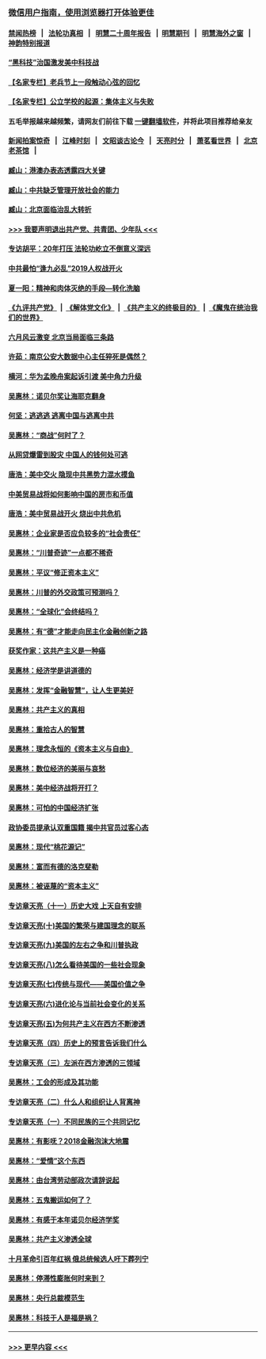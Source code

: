 ### [微信用户指南，使用浏览器打开体验更佳](https://github.com/gfw-breaker/banned-news1/blob/master/indexes/wechat-guide.md?t=0)
#### [禁闻热榜](热点新闻.md?t=0)  &nbsp;&nbsp;|&nbsp;&nbsp; [法轮功真相](https://github.com/gfw-breaker/truth/blob/master/README.md?t=0) &nbsp;&nbsp;|&nbsp;&nbsp; [明慧二十周年报告](https://github.com/gfw-breaker/mh-reports/blob/master/README.md?t=0) &nbsp;&nbsp;|&nbsp;&nbsp;[明慧期刊](https://github.com/gfw-breaker/mh-qikan) &nbsp;&nbsp;|&nbsp;&nbsp; [明慧海外之窗](https://github.com/gfw-breaker/mh-news/blob/master/README.md?t=0) &nbsp;&nbsp;|&nbsp;&nbsp; [神韵特别报道](https://github.com/gfw-breaker/mh-news/blob/master/shenyun.md?t=0)
#### [“黑科技”治国激发美中科技战](../pages/nsc423/n11638056.md?t=02030755) 
#### [【名家专栏】老兵节上一段触动心弦的回忆](../pages/nsc423/n11646016.md?t=02030755) 
#### [【名家专栏】公立学校的起源：集体主义与失败](../pages/nsc423/n11601833.md?t=02030755) 
#### 五毛举报越来越频繁，请网友们前往下载 [一键翻墙软件](https://github.com/gfw-breaker/ssr-accounts)，并将此项目推荐给亲友
#### [新闻拍案惊奇](https://github.com/gfw-breaker/banned-news1/blob/master/pages/link4.md) &nbsp;&nbsp;|&nbsp;&nbsp; [江峰时刻](https://github.com/gfw-breaker/banned-news1/blob/master/pages/link4.md) &nbsp;&nbsp;|&nbsp;&nbsp; [文昭谈古论今](https://github.com/gfw-breaker/banned-news1/blob/master/pages/link4.md) &nbsp;&nbsp;|&nbsp;&nbsp; [天亮时分](https://github.com/gfw-breaker/banned-news1/blob/master/pages/link4.md) &nbsp;&nbsp;|&nbsp;&nbsp; [萧茗看世界](https://github.com/gfw-breaker/banned-news1/blob/master/pages/link4.md) &nbsp;&nbsp;|&nbsp;&nbsp; [北京老茶馆](https://github.com/gfw-breaker/banned-news1/blob/master/pages/link4.md) &nbsp;&nbsp;|&nbsp;&nbsp; 
#### [臧山：港澳办表态透露四大关键](../pages/nsc423/n11421628.md?t=02030755) 
#### [臧山：中共缺乏管理开放社会的能力](../pages/nsc423/n11407457.md?t=02030755) 
#### [臧山：北京面临治乱大转折](../pages/nsc423/n11406895.md?t=02030755) 
#### [>>> 我要声明退出共产党、共青团、少年队 <<<](https://github.com/begood0513/goodnews/blob/master/quit/letter.md) 
#### [专访胡平：20年打压 法轮功屹立不倒意义深远](../pages/nsc423/n11398800.md?t=02030755) 
#### [中共最怕“逢九必乱”2019人权战开火](../pages/nsc423/n11385248.md?t=02030755) 
#### [夏一阳：精神和肉体灭绝的手段—转化洗脑](../pages/nsc423/n11368250.md?t=02030755) 
#### [《九评共产党》](https://github.com/begood0513/9ping.md/blob/master/README.md) &nbsp;|&nbsp; [《解体党文化》](../../../../jtdwh.md/blob/master/README.md)  &nbsp;|&nbsp; [《共产主义的终极目的》](../../../../gczydzjmd.md/blob/master/README.md) &nbsp;|&nbsp; [《魔鬼在统治我们的世界》](../../../../mgztzwmdsj.md/blob/master/README.md) 
#### [六月风云激变 北京当局面临三条路](../pages/nsc423/n11313668.md?t=02030755) 
#### [许茹：南京公安大数据中心主任猝死是偶然？](../pages/nsc423/n11064744.md?t=02030755) 
#### [横河：华为孟晚舟案起诉引渡 美中角力升级](../pages/nsc423/n11027230.md?t=02030755) 
#### [吴惠林：诺贝尔奖让海耶克翻身](../pages/nsc423/n10890049.md?t=02030755) 
#### [何坚：逃逃逃 逃离中国与逃离中共](../pages/nsc423/n10592891.md?t=02030755) 
#### [吴惠林：“商战”何时了？](../pages/nsc423/n10573558.md?t=02030755) 
#### [从网贷爆雷到股灾 中国人的钱何处可逃](../pages/nsc423/n10572800.md?t=02030755) 
#### [唐浩：美中交火 隐现中共黑势力混水摸鱼](../pages/nsc423/n10544040.md?t=02030755) 
#### [中美贸易战将如何影响中国的房市和币值](../pages/nsc423/n10543697.md?t=02030755) 
#### [唐浩：美中贸易战开火 烧出中共危机](../pages/nsc423/n10540126.md?t=02030755) 
#### [吴惠林：企业家是否应负较多的“社会责任”](../pages/nsc423/n10535022.md?t=02030755) 
#### [吴惠林：“川普奇迹”一点都不稀奇](../pages/nsc423/n10512808.md?t=02030755) 
#### [吴惠林：平议“修正资本主义”](../pages/nsc423/n10495724.md?t=02030755) 
#### [吴惠林：川普的外交政策可预测吗？](../pages/nsc423/n10462387.md?t=02030755) 
#### [吴惠林：“全球化”会终结吗？](../pages/nsc423/n10452838.md?t=02030755) 
#### [吴惠林：有“德”才能走向民主化金融创新之路](../pages/nsc423/n10432292.md?t=02030755) 
#### [获奖作家：这共产主义是一种癌](../pages/nsc423/n10431541.md?t=02030755) 
#### [吴惠林：经济学是讲道德的](../pages/nsc423/n10398014.md?t=02030755) 
#### [吴惠林：发挥“金融智慧”，让人生更美好](../pages/nsc423/n10375019.md?t=02030755) 
#### [吴惠林：共产主义的真相](../pages/nsc423/n10351394.md?t=02030755) 
#### [吴惠林：重拾古人的智慧](../pages/nsc423/n10337691.md?t=02030755) 
#### [吴惠林：理念永恒的《资本主义与自由》](../pages/nsc423/n10316274.md?t=02030755) 
#### [吴惠林：数位经济的美丽与哀愁](../pages/nsc423/n10292946.md?t=02030755) 
#### [吴惠林：美中经济战将开打？](../pages/nsc423/n10258825.md?t=02030755) 
#### [吴惠林：可怕的中国经济扩张](../pages/nsc423/n10219147.md?t=02030755) 
#### [政协委员提承认双重国籍 揭中共官员过客心态](../pages/nsc423/n10208809.md?t=02030755) 
#### [吴惠林：现代“桃花源记”](../pages/nsc423/n10185234.md?t=02030755) 
#### [吴惠林：富而有德的洛克斐勒](../pages/nsc423/n10142264.md?t=02030755) 
#### [吴惠林：被诬蔑的“资本主义”](../pages/nsc423/n10124816.md?t=02030755) 
#### [专访章天亮（十一）历史大戏 上天自有安排](../pages/nsc423/n10094905.md?t=02030755) 
#### [专访章天亮(十)美国的繁荣与建国理念的联系](../pages/nsc423/n10094899.md?t=02030755) 
#### [专访章天亮(九)美国的左右之争和川普执政](../pages/nsc423/n10094889.md?t=02030755) 
#### [专访章天亮(八)怎么看待美国的一些社会现象](../pages/nsc423/n10094857.md?t=02030755) 
#### [专访章天亮(七)传统与现代——美国价值之争](../pages/nsc423/n10093140.md?t=02030755) 
#### [专访章天亮(六)进化论与当前社会变化的关系](../pages/nsc423/n10092036.md?t=02030755) 
#### [专访章天亮(五)为何共产主义在西方不断渗透](../pages/nsc423/n10083620.md?t=02030755) 
#### [专访章天亮（四）历史上的预言告诉我们什么](../pages/nsc423/n10083606.md?t=02030755) 
#### [专访章天亮（三）左派在西方渗透的三领域](../pages/nsc423/n10081115.md?t=02030755) 
#### [吴惠林：工会的形成及其功能](../pages/nsc423/n10080633.md?t=02030755) 
#### [专访章天亮（二）什么人和组织让人背离神](../pages/nsc423/n10076637.md?t=02030755) 
#### [专访章天亮（一）不同民族的三个共同记忆](../pages/nsc423/n10074188.md?t=02030755) 
#### [吴惠林：有影呒？2018金融泡沫大地震](../pages/nsc423/n10040534.md?t=02030755) 
#### [吴惠林：“爱情”这个东西](../pages/nsc423/n10019423.md?t=02030755) 
#### [吴惠林：由台湾劳动部政次请辞说起](../pages/nsc423/n9979679.md?t=02030755) 
#### [吴惠林：五鬼搬运如何了？](../pages/nsc423/n9925338.md?t=02030755) 
#### [吴惠林：有感于本年诺贝尔经济学奖](../pages/nsc423/n9871883.md?t=02030755) 
#### [吴惠林：共产主义渗透全球](../pages/nsc423/n9812748.md?t=02030755) 
#### [十月革命引百年红祸 俄总统候选人吁下葬列宁](../pages/nsc423/n9810182.md?t=02030755) 
#### [吴惠林：停滞性膨胀何时来到？](../pages/nsc423/n9764136.md?t=02030755) 
#### [吴惠林：央行总裁模范生](../pages/nsc423/n9728134.md?t=02030755) 
#### [吴惠林：科技于人是福是祸？](../pages/nsc423/n9672982.md?t=02030755) 

----
#### [ >>> 更早内容 <<< ](../indexes/nsc423-earlier.md)

